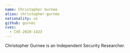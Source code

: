 ```yaml
---
name: Christopher Gurnee
alias: christopher-gurnee
nationality: us
github: gurnec
cves:
  - CVE-2020-1423
---
```

Christopher Gurnee is an Independent Security Researcher.